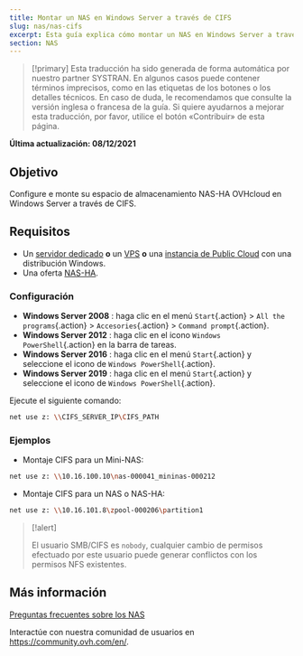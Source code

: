 ```yaml
---
title: Montar un NAS en Windows Server a través de CIFS
slug: nas/nas-cifs
excerpt: Esta guía explica cómo montar un NAS en Windows Server a través de CIFS.
section: NAS
---
```


> [!primary]
> Esta traducción ha sido generada de forma automática por nuestro partner SYSTRAN. En algunos casos puede contener términos imprecisos, como en las etiquetas de los botones o los detalles técnicos. En caso de duda, le recomendamos que consulte la versión inglesa o francesa de la guía. Si quiere ayudarnos a mejorar esta traducción, por favor, utilice el botón «Contribuir» de esta página.
>

**Última actualización: 08/12/2021**

## Objetivo

Configure e monte su espacio de almacenamiento NAS-HA OVHcloud en Windows Server a través de CIFS.

## Requisitos

- Un [servidor dedicado](https://www.ovhcloud.com/es-es/bare-metal/) **o** un [VPS](https://www.ovhcloud.com/es-es/vps/) **o** una [instancia de Public Cloud](https://www.ovhcloud.com/es-es/public-cloud/) con una distribución Windows.
- Una oferta [NAS-HA](https://www.ovh.es/nas/).

### Configuración

- **Windows Server 2008** : haga clic en el menú `Start`{.action} > `All the programs`{.action} > `Accesories`{.action} > `Command prompt`{.action}.
- **Windows Server 2012** : haga clic en el icono `Windows PowerShell`{.action} en la barra de tareas.
- **Windows Server 2016** : haga clic en el menú `Start`{.action} y seleccione el icono de `Windows PowerShell`{.action}.
- **Windows Server 2019** : haga clic en el menú `Start`{.action} y seleccione el icono de `Windows PowerShell`{.action}.

Ejecute el siguiente comando:

```bash
net use z: \\CIFS_SERVER_IP\CIFS_PATH
```

### Ejemplos

- Montaje CIFS para un Mini-NAS:

```bash
net use z: \\10.16.100.10\nas-000041_mininas-000212
```

- Montaje CIFS para un NAS o NAS-HA:

```bash
net use z: \\10.16.101.8\zpool-000206\partition1
```

> [!alert]
>
> El usuario SMB/CIFS es `nobody`, cualquier cambio de permisos efectuado por este usuario puede generar conflictos con los permisos NFS existentes.
> 

## Más información

[Preguntas frecuentes sobre los NAS](https://docs.ovh.com/es/storage/faq-nas/)

Interactúe con nuestra comunidad de usuarios en <https://community.ovh.com/en/>.
